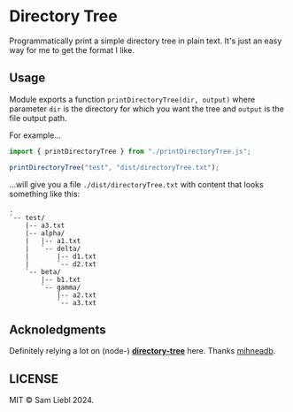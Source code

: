 # Directory Tree

Programmatically print a simple directory tree in plain text. It's just an easy way for me to get the format I like.

## Usage

Module exports a function `printDirectoryTree(dir, output)` where parameter `dir` is the directory for which you want the tree and `output` is the file output path.

For example&hellip;

```js
import { printDirectoryTree } from "./printDirectoryTree.js";

printDirectoryTree("test", "dist/directoryTree.txt");
```

&hellip;will give you a file `./dist/directoryTree.txt` with content that looks something like this:

```
.
`-- test/
    |-- a3.txt
    |-- alpha/
    |   |-- a1.txt
    |   `-- delta/
    |       |-- d1.txt
    |       `-- d2.txt
    `-- beta/
        |-- b1.txt
        `-- gamma/
            |-- a2.txt
            `-- a3.txt
```

## Acknoledgments

Definitely relying a lot on (node-) [**directory-tree**](https://github.com/mihneadb/node-directory-tree) here. Thanks [mihneadb](https://github.com/mihneadb).

## LICENSE

MIT &copy; Sam Liebl 2024.
